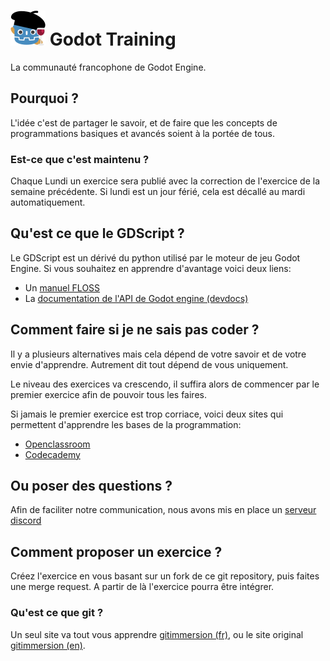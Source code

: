 # ![Godot social Club](./img/godot-fr-56.png) Godot Training

La communauté francophone de Godot Engine.

## Pourquoi ?

L'idée c'est de partager le savoir, et de faire que les concepts de programmations basiques et avancés soient à la portée de tous.

### Est-ce que c'est maintenu ?

Chaque Lundi un exercice sera publié avec la correction de l'exercice de la semaine précédente. Si lundi est un jour férié, cela est décallé au mardi automatiquement.

## Qu'est ce que le GDScript ?

Le GDScript est un dérivé du python utilisé par le moteur de jeu Godot Engine.
 Si vous souhaitez en apprendre d'avantage voici deux liens:
 * Un [manuel FLOSS](https://fr.flossmanuals.net/godot-game-engine-initiation/ajouter-de-linteractivite-en-gdscript/)
 * La [documentation de l'API de Godot engine (devdocs)](https://devdocs.io/godot~2.1/)

## Comment faire si je ne sais pas coder ?

Il y a plusieurs alternatives mais cela dépend de votre savoir et de votre envie d'apprendre. Autrement dit tout dépend de vous uniquement.

Le niveau des exercices va crescendo, il suffira alors de commencer par le premier exercice afin de pouvoir tous les faires.

Si jamais le premier exercice est trop corriace, voici deux sites qui permettent d'apprendre les bases de la programmation:
* [Openclassroom](https://openclassrooms.com/)
* [Codecademy](https://www.codecademy.com/fr/learn/learn-python)

## Ou poser des questions ?

Afin de faciliter notre communication, nous avons mis en place un [serveur discord](https://discordapp.com/invite/YUktg7K)

## Comment proposer un exercice ?

Créez l'exercice en vous basant sur un fork de ce git repository, puis faites une merge request. A partir de là l'exercice pourra être intégrer.

### Qu'est ce que git ?

Un seul site va tout vous apprendre [gitimmersion (fr)](http://gitimmersion.fr/), ou le site original [gitimmersion (en)](gitimmersion.com).
